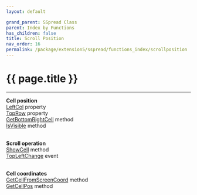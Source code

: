 ```yaml
---
layout: default

grand_parent: SSpread Class
parent: Index by Functions
has_children: false
title: Scroll Position
nav_order: 16
permalink: /package/extension5/sspread/functions_index/scrollposition
---
```

# {{ page.title }}
---

**Cell position**<br>
[LeftCol](/package/extension5/sspread/properties/leftcol) property<br>
[TopRow](/package/extension5/sspread/properties/toprow) property<br>
[GetBottomRightCell](/package/extension5/sspread/methods/getbottomrightcell) method<br>
[IsVisible](/package/extension5/sspread/methods/isvisible) method<br><br>

**Scroll operation**<br>
[ShowCell](/package/extension5/sspread/methods/showcell) method<br>
[TopLeftChange](/package/extension5/sspread/events/topleftchange) event<br><br>

**Cell coordinates**<br>
[GetCellFromScreenCoord](/package/extension5/sspread/methods/getcellfromscreencoord) method<br>
[GetCellPos](/package/extension5/sspread/methods/getcellpos) method<br><br>